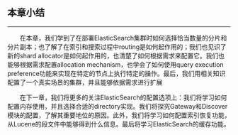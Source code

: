 ## 本章小结
<hr/>
<div style="text-indent:2em;">
<p>在本章，我们学到了在部署ElasticSearch集群时如何选择恰当数量的分片和分片副本；也了解了在索引和搜索过程中routing是如何起作用的；我们也见识了新的shard allocator是如何起作用的，也清楚了如何根据需求来配置它。我们也能够根据需求配置allocation mechanism，也学会了如何使用query execution preference功能来实现在特定的节点上执行特定的操作。最后，我们用相关知识配置了一个真实场景的集群，并且能够依据需求进行扩展</p>
<p>在下一章，我们将更多的关注ElasticSearch的配置选项上：我们将学习如何配置内存使用，并且选择合适的directory实现。我们将探究Gateway和Discover模块的配置，了解其重要地位的原因。此外，我们将学习如何配置索引恢复功能，从Lucene的段文件中能够得到什么信息。最后将学习ElasticSearch的缓存功能。</p>
</div>

